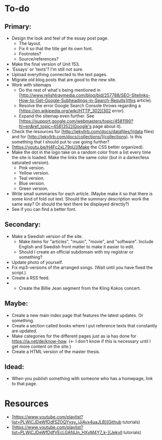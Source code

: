 # To-do

## Primary:
- Design the look and feel of the essay post page.
	- The layout.
	- Fix it so that the title get its own font.
	- Footnotes?
	- Source/references?
- Make the final version of Unit 153.
- 'Essays' or 'texts'? I'm still not sure. 
- Upload everything connected to the text pages.
- Migrate old blog posts that are good to the new site.
- Work with sitemaps
	- Do the rest of what's being mentioned in [http://www.relishtraymedia.com/blog/bid/257788/SEO-Sitelinks-How-to-Get-Google-Subheadings-in-Search-Results](this article).
	- Resolve the error Google Search Console throws regarding a [https://en.wikipedia.org/wiki/HTTP_302](302 error).
	- Expand the sitemap even further. See [https://support.google.com/webmasters/topic/4581190?hl=en&ref_topic=4581352](Google's page about it).
- Check the resources for [http://jekyllrb.com/docs/datafiles/](data files) and for [http://jekyllrb.com/docs/collections/](collections). Is this something that I should put to use going further?
- [https://youtu.be/H4Fc2xL79nU](Make the CSS better organized).
- Make the dot in the logo take on a random color from a list every time the site is loaded. Make the links the same color (but in a darker/less saturated version).
	- Pink version.
	- Yellow version.
	- Teal version.
	- Blue version.
	- Green version.
- Write small summaries for each article. (Maybe make it so that there is some kind of fold out text. Should the summary description work the same way? Or should the text there be displayed directly?)
- See if you can find a better font.

## Secondary:
- Make a Swedish version of the site.
	- Make items for "articles", "music", "movie", and "software". Include English and Swedish front matter to make it easier to edit.
	- Should I create an official subdomain with my registrar or something?
- Update photo of yourself.
- Fix mp3-versions of the arranged songs. (Wait until you have fixed the script.)
- Create a RSS feed.
- - Create the Billie Jean segment from the Kling Kokos concert.

## Maybe:
- Create a new main index page that features the latest updates. Or something.
- Create a section called books where I put reference texts that constantly are updated.
- Make categories for the different pages just as ia has done for https://ia.net/de/know-how. (<- I don't know if this is necessary until I get more content on the site.)
- Create a HTML version of the master thesis. 

## Idead:
- When you publish something with someone who has a homepage, link to that page.

# Resources
- [https://www.youtube.com/playlist?list=PLWjCJDeWfDdfSZOQYvsy_jJiAvx4uaJLB](Github tutorials)
- [https://www.youtube.com/playlist?list=PLWjCJDeWfDdfVEcLGAfdJn_HXyM4Y7_k-](Jekyll tutorials)
